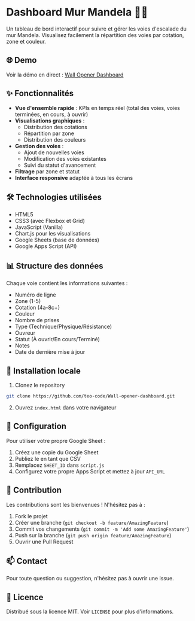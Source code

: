 # Dashboard Mur Mandela 🧗‍♂️

Un tableau de bord interactif pour suivre et gérer les voies d'escalade du mur Mandela. Visualisez facilement la répartition des voies par cotation, zone et couleur.

## 🌐 Demo

Voir la démo en direct : [Wall Opener Dashboard](https://teo-code.github.io/Wall-opener-dashboard/)

## ✨ Fonctionnalités

- **Vue d'ensemble rapide** : KPIs en temps réel (total des voies, voies terminées, en cours, à ouvrir)
- **Visualisations graphiques** :
  - Distribution des cotations
  - Répartition par zone
  - Distribution des couleurs
- **Gestion des voies** :
  - Ajout de nouvelles voies
  - Modification des voies existantes
  - Suivi du statut d'avancement
- **Filtrage** par zone et statut
- **Interface responsive** adaptée à tous les écrans

## 🛠️ Technologies utilisées

- HTML5
- CSS3 (avec Flexbox et Grid)
- JavaScript (Vanilla)
- Chart.js pour les visualisations
- Google Sheets (base de données)
- Google Apps Script (API)

## 📊 Structure des données

Chaque voie contient les informations suivantes :
- Numéro de ligne
- Zone (1-5)
- Cotation (4a-8c+)
- Couleur
- Nombre de prises
- Type (Technique/Physique/Résistance)
- Ouvreur
- Statut (À ouvrir/En cours/Terminé)
- Notes
- Date de dernière mise à jour

## 🔧 Installation locale

1. Clonez le repository
```bash
git clone https://github.com/teo-code/Wall-opener-dashboard.git
```

2. Ouvrez `index.html` dans votre navigateur

## 📝 Configuration

Pour utiliser votre propre Google Sheet :

1. Créez une copie du Google Sheet
2. Publiez le en tant que CSV
3. Remplacez `SHEET_ID` dans `script.js`
4. Configurez votre propre Apps Script et mettez à jour `API_URL`

## 🤝 Contribution

Les contributions sont les bienvenues ! N'hésitez pas à :
1. Fork le projet
2. Créer une branche (`git checkout -b feature/AmazingFeature`)
3. Commit vos changements (`git commit -m 'Add some AmazingFeature'`)
4. Push sur la branche (`git push origin feature/AmazingFeature`)
5. Ouvrir une Pull Request

## 📫 Contact

Pour toute question ou suggestion, n'hésitez pas à ouvrir une issue.

## 📜 Licence

Distribué sous la licence MIT. Voir `LICENSE` pour plus d'informations.